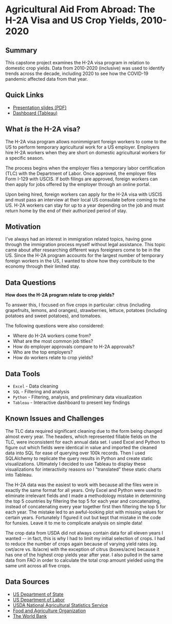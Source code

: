 # Agricultural Aid From Abroad: The H-2A Visa and US Crop Yields, 2010-2020


## Summary

This capstone project examines the H-2A visa program in relation to domestic crop yields. Data from 2010-2020 (inclusive) was used to identify trends across the decade, including 2020 to see how the COVID-19 pandemic affected data from that year.


## Quick Links

- [Presentation slides (PDF)](https://github.com/jmdrumright/AgAidFromAbroad/blob/main/dashboard/PresentationSlidesAgAid.pdf)
- [Dashboard (Tableau)](https://public.tableau.com/views/tableau_agaid/DASH?:language=en-US&publish=yes&:display_count=n&:origin=viz_share_link)


## What *is* the H-2A visa?

The H-2A visa program allows nonimmigrant foreign workers to come to the US to perform temporary agricultural work for a US employer. Employers hire H-2A workers when they are short on domestic agricultural workers for a specific season.

The process begins when the employer files a temporary labor certification (TLC) with the Department of Labor. Once approved, the employer files Form I-129 with USCIS. If both filings are approved, foreign workers can then apply for jobs offered by the employer through an online portal.

Upon being hired, foreign workers can apply for the H-2A visa with USCIS and must pass an interview at their local US consulate before coming to the US. H-2A workers can stay for up to a year depending on the job and must return home by the end of their authorized period of stay.


## Motivation

I've always had an interest in immigration related topics, having gone through the immigration process myself without legal assistance. This topic came about after researching different ways foreigners come to be in the US. Since the H-2A program accounts for the largest number of temporary foreign workers in the US, I wanted to show how they contribute to the economy through their limited stay.


## Data Questions

**How does the H-2A program relate to crop yields?**

To answer this, I focused on five crops in particular: citrus (including grapefruits, lemons, and oranges), strawberries, lettuce, potatoes (including potatoes and sweet potatoes), and tomatoes.

The following questions were also considered:

- Where do H-2A workers come from?
- What are the most common job titles?
- How do employer approvals compare to H-2A approvals?
- Who are the top employers?
- How do workers relate to crop yields?


## Data Tools

- `Excel` - Data cleaning
- `SQL` - Filtering and analysis
- `Python` - Filtering, analysis, and preliminary data visualization
- `Tableau` - Interactive dashboard to present key findings


## Known Issues and Challenges

The TLC data required significant cleaning due to the form being changed almost every year. The headers, which represented fillable fields on the TLC, were inconsistent for each annual data set. I used Excel and Python to figure out which fields were identical in value and imported the cleaned data into SQL for ease of querying over 100k records. Then I used SQLAlchemy to replicate the query results in Python and create static visualizations. Ultimately I decided to use Tableau to display these visualizations for interactivity reasons so I "translated" these static charts into Tableau.

The H-2A data was the easiest to work with because all the files were in exactly the same format for all years. Only Excel and Python were used to eliminate irrelevant fields and I made a methodology mistake in determining the top 5 countries by filtering the top 5 for each year and concatenating, instead of concatenating every year together first then filtering the top 5 for each year. The mistake led to an awful-looking plot with missing values for certain years. Fortunately I figured it out but kept that mistake in the code for funsies. Leave it to me to complicate analysis on simple data!

The crop data from USDA did not always contain data for all eleven years I wanted -- in fact, this is why I had to limit my initial selection of crops. I had to reduce the number of crops again because of varying yield rates (eg. cwt/acre vs. lb/acre) with the exception of citrus (boxes/acre) because it has one of the highest crop yields year after year. I also pulled in the same data from FAO in order to calculate the total crop amount yielded using the same unit across all five crops.


## Data Sources

- [US Department of State](https://travel.state.gov/content/travel/en/legal/visa-law0/visa-statistics/nonimmigrant-visa-statistics.html)
- [US Department of Labor](https://www.dol.gov/agencies/eta/foreign-labor/performance)
- [USDA National Agricultural Statistics Service](https://quickstats.nass.usda.gov/)
- [Food and Agriculture Organization](https://www.fao.org/faostat/en/#data/QCL)
- [The World Bank](https://data.worldbank.org/indicator/SP.POP.TOTL)
